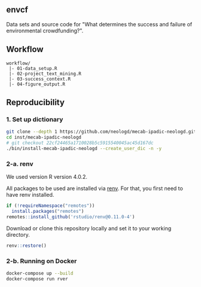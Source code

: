 envcf
---------------

Data sets and source code for "What determines the success and failure of environmental crowdfunding?".

## Workflow

```
workflow/
 |- 01-data_setup.R
 |- 02-project_text_mining.R
 |- 03-success_context.R
 |- 04-figure_output.R
```

## Reproducibility

### 1. Set up dictionary

```bash
git clone --depth 1 https://github.com/neologd/mecab-ipadic-neologd.git inst/mecab-ipadic-neologd
cd inst/mecab-ipadic-neologd
# git checkout 22cf24465a1710028b5c5915540045ac45d167dc
./bin/install-mecab-ipadic-neologd --create_user_dic -n -y
```

### 2-a. renv

We used version R version 4.0.2.

All packages to be used are installed via [renv](https://rstudio.github.io/renv/). For that, you first need to have renv installed.

```r
if (!requireNamespace("remotes"))
  install.packages("remotes")
remotes::install_github('rstudio/renv@0.11.0-4')
```

Download or clone this repository locally and set it to your working directory.

```r
renv::restore()
```

### 2-b. Running on Docker

```bash
docker-compose up --build
docker-compose run rver
```
